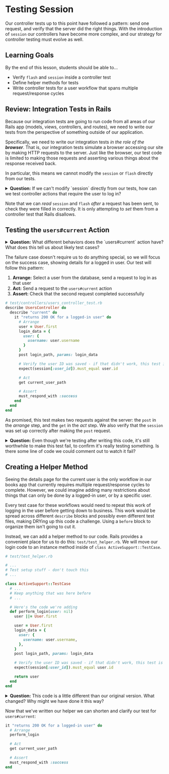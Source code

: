 # Testing Session

Our controller tests up to this point have followed a pattern: send one request, and verify that the server did the right things. With the introduction of `session` our controllers have become more complex, and our strategy for controller testing must evolve as well.

## Learning Goals

By the end of this lesson, students should be able to...

- Verify `flash` and `session` inside a controller test
- Define helper methods for tests
- Write controller tests for a user workflow that spans multiple request/response cycles

## Review: Integration Tests in Rails

Because our integration tests are going to run code from all areas of our Rails app (models, views, controllers, and routes), we need to write our tests from the perspective of something outside of our application.

Specifically, we need to write our integration tests _in the role of the **browser**_. That is, our integration tests simulate a browser accessing our site by making HTTP requests to the server. Just like the browser, our test code is limited to making those requests and asserting various things about the response received back.

In particular, this means we cannot modify the `session` or `flash` directly from our tests. 

<details>
<summary>
<strong>Question:</strong> If we can't modify `session` directly from our tests, how can we test controller actions that require the user to log in?
</summary>

Just like the browser, our tests will send two requests:
- One to log in as part of the _arrange_ step
- One to the action we're interested in in the _act_ step
</details>

Note that we can *read* `session` and `flash` *after* a request has been sent, to check they were filled in correctly. It is only attempting to *set* them from a controller test that Rails disallows.

## Testing the `users#current` Action

<details>
<summary>
<strong>Question:</strong> What different behaviors does the `users#current` action have? What does this tell us about likely test cases?
</summary>

There are 2 behaviors:
- **Success:** If a user is currently logged in, show their details
- **Failure:** If no user is logged in, set a flash message and redirect to the root path

Each of these deserves a test case.
</details>

The failure case doesn't require us to do anything special, so we will focus on the success case, showing details for a logged in user. Our test will follow this pattern:

1. **Arrange:** Select a user from the database, send a request to log in as that user
1. **Act:** Send a request to the `users#current` action
1. **Assert:** Check that the second request completed successfully

```ruby
# test/controllers/users_controller_test.rb
describe UsersController do
  describe "current" do
    it "returns 200 OK for a logged-in user" do
      # Arrange
      user = User.first
      login_data = {
        user: {
          username: user.username
        }
      }
      post login_path, params: login_data

      # Verify the user ID was saved - if that didn't work, this test is invalid
      expect(session[:user_id]).must_equal user.id

      # Act
      get current_user_path

      # Assert
      must_respond_with :success
    end
  end
end
```

As promised, this test makes two requests against the server: the `post` in the _arrange_ step, and the `get` in the _act_ step. We also verify that the `session` was set up correctly after making the `post` request.

<details>
<summary>
<strong>Question:</strong> Even though we're testing after writing this code, it's still worthwhile to make this test fail, to confirm it's really testing something. Is there some line of code we could comment out to watch it fail?
</summary>

The simplest thing to do is to comment out both the `post` request and the following expectation in the _arrange_ step.
</details>

## Creating a Helper Method

Seeing the details page for the current user is the only workflow in our books app that currently requires multiple request/response cycles to complete. However, we could imagine adding many restrictions about things that can only be done by a logged-in user, or by a specific user.

Every test case for these workflows would need to repeat this work of logging in the user before getting down to business. This work would be spread across different `describe` blocks and possibly even different test files, making DRYing up this code a challenge. Using a `before` block to organize them isn't going to cut it.

Instead, we can add a helper method to our code. Rails provides a convenient place for us to do this: `test/test_helper.rb`. We will move our login code to an instance method inside of `class ActiveSupport::TestCase`.

```ruby
# test/test_helper.rb

# ...
# Test setup stuff - don't touch this
# ...

class ActiveSupport::TestCase
  # ...
  # Keep anything that was here before
  # ...

  # Here's the code we're adding
  def perform_login(user: nil)
    user ||= User.first

    user = User.first
    login_data = {
      user: {
        username: user.username,
      },
    }
    post login_path, params: login_data

    # Verify the user ID was saved - if that didn't work, this test is invalid
    expect(session[:user_id]).must_equal user.id

    return user
  end
end
```

<details>
<summary>
<strong>Question:</strong> This code is a little different than our original version. What changed? Why might we have done it this way?
</summary>

Our helper method takes an optional user, to allow the caller to specify who they want to log in as. If no user is provided, it will pick one from the database. It also returns the user, in case the caller that information.
</details>

Now that we've written our helper we can shorten and clarify our test for `users#current`:

```ruby
it "returns 200 OK for a logged-in user" do
  # Arrange
  perform_login

  # Act
  get current_user_path

  # Assert
  must_respond_with :success
end
```